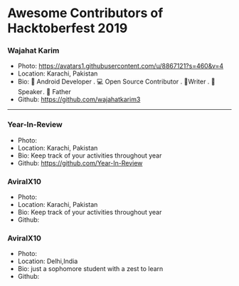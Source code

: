 # Awesome Contributors of Hacktoberfest 2019

### Wajahat Karim
- Photo: https://avatars1.githubusercontent.com/u/8867121?s=460&v=4
- Location: Karachi, Pakistan
- Bio: 📱 Android Developer . 💻 Open Source Contributor . 📝Writer . 🎤 Speaker . 👶 Father 
- Github: https://github.com/wajahatkarim3

-----------

### Year-In-Review
- Photo: 
- Location: Karachi, Pakistan
- Bio: Keep track of your activities throughout year
- Github: https://github.com/Year-In-Review

### AviralX10
- Photo: 
- Location: Karachi, Pakistan
- Bio: Keep track of your activities throughout year
- Github: 

### AviralX10
- Photo:
- Location: Delhi,India
- Bio: just a sophomore student with a zest to learn
- Github:
